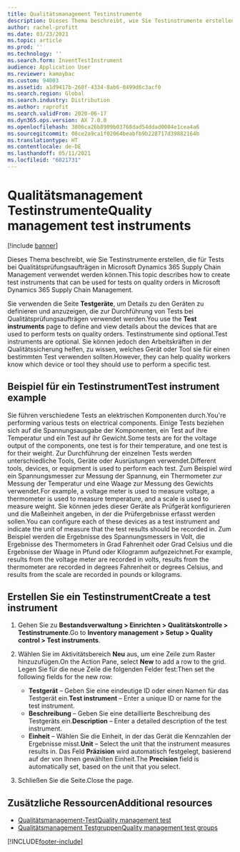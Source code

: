 ```yaml
---
title: Qualitätsmanagement Testinstrumente
description: Dieses Thema beschreibt, wie Sie Testinstrumente erstellen, die für Tests bei Qualitätsprüfungsaufträgen in Microsoft Dynamics 365 Supply Chain Management verwendet werden können.
author: rachel-profitt
ms.date: 03/23/2021
ms.topic: article
ms.prod: ''
ms.technology: ''
ms.search.form: InventTestInstrument
audience: Application User
ms.reviewer: kamaybac
ms.custom: 94003
ms.assetid: a1d9417b-268f-4334-8ab6-8499d6c3acf0
ms.search.region: Global
ms.search.industry: Distribution
ms.author: raprofit
ms.search.validFrom: 2020-06-17
ms.dyn365.ops.version: AX 7.0.0
ms.openlocfilehash: 3806ca26b8909b03768dad54ddad0084e1cea4a6
ms.sourcegitcommit: 08ce2a9ca1f02064beabfb9b228717d39882164b
ms.translationtype: HT
ms.contentlocale: de-DE
ms.lasthandoff: 05/11/2021
ms.locfileid: "6021731"
---
```

# <a name="quality-management-test-instruments"></a><span data-ttu-id="55134-103">Qualitätsmanagement Testinstrumente</span><span class="sxs-lookup"><span data-stu-id="55134-103">Quality management test instruments</span></span>

[!include [banner](../includes/banner.md)]

<span data-ttu-id="55134-104">Dieses Thema beschreibt, wie Sie Testinstrumente erstellen, die für Tests bei Qualitätsprüfungsaufträgen in Microsoft Dynamics 365 Supply Chain Management verwendet werden können.</span><span class="sxs-lookup"><span data-stu-id="55134-104">This topic describes how to create test instruments that can be used for tests on quality orders in Microsoft Dynamics 365 Supply Chain Management.</span></span>

<span data-ttu-id="55134-105">Sie verwenden die Seite **Testgeräte**, um Details zu den Geräten zu definieren und anzuzeigen, die zur Durchführung von Tests bei Qualitätsprüfungsaufträgen verwendet werden.</span><span class="sxs-lookup"><span data-stu-id="55134-105">You use the **Test instruments** page to define and view details about the devices that are used to perform tests on quality orders.</span></span> <span data-ttu-id="55134-106">Testinstrumente sind optional.</span><span class="sxs-lookup"><span data-stu-id="55134-106">Test instruments are optional.</span></span> <span data-ttu-id="55134-107">Sie können jedoch den Arbeitskräften in der Qualitätssicherung helfen, zu wissen, welches Gerät oder Tool sie für einen bestimmten Test verwenden sollten.</span><span class="sxs-lookup"><span data-stu-id="55134-107">However, they can help quality workers know which device or tool they should use to perform a specific test.</span></span>

## <a name="test-instrument-example"></a><span data-ttu-id="55134-108">Beispiel für ein Testinstrument</span><span class="sxs-lookup"><span data-stu-id="55134-108">Test instrument example</span></span>

<span data-ttu-id="55134-109">Sie führen verschiedene Tests an elektrischen Komponenten durch.</span><span class="sxs-lookup"><span data-stu-id="55134-109">You're performing various tests on electrical components.</span></span> <span data-ttu-id="55134-110">Einige Tests beziehen sich auf die Spannungsausgabe der Komponenten, ein Test auf ihre Temperatur und ein Test auf ihr Gewicht.</span><span class="sxs-lookup"><span data-stu-id="55134-110">Some tests are for the voltage output of the components, one test is for their temperature, and one test is for their weight.</span></span> <span data-ttu-id="55134-111">Zur Durchführung der einzelnen Tests werden unterschiedliche Tools, Geräte oder Ausrüstungen verwendet.</span><span class="sxs-lookup"><span data-stu-id="55134-111">Different tools, devices, or equipment is used to perform each test.</span></span> <span data-ttu-id="55134-112">Zum Beispiel wird ein Spannungsmesser zur Messung der Spannung, ein Thermometer zur Messung der Temperatur und eine Waage zur Messung des Gewichts verwendet.</span><span class="sxs-lookup"><span data-stu-id="55134-112">For example, a voltage meter is used to measure voltage, a thermometer is used to measure temperature, and a scale is used to measure weight.</span></span> <span data-ttu-id="55134-113">Sie können jedes dieser Geräte als Prüfgerät konfigurieren und die Maßeinheit angeben, in der die Prüfergebnisse erfasst werden sollen.</span><span class="sxs-lookup"><span data-stu-id="55134-113">You can configure each of these devices as a test instrument and indicate the unit of measure that the test results should be recorded in.</span></span> <span data-ttu-id="55134-114">Zum Beispiel werden die Ergebnisse des Spannungsmessers in Volt, die Ergebnisse des Thermometers in Grad Fahrenheit oder Grad Celsius und die Ergebnisse der Waage in Pfund oder Kilogramm aufgezeichnet.</span><span class="sxs-lookup"><span data-stu-id="55134-114">For example, results from the voltage meter are recorded in volts, results from the thermometer are recorded in degrees Fahrenheit or degrees Celsius, and results from the scale are recorded in pounds or kilograms.</span></span>

## <a name="create-a-test-instrument"></a><span data-ttu-id="55134-115">Erstellen Sie ein Testinstrument</span><span class="sxs-lookup"><span data-stu-id="55134-115">Create a test instrument</span></span>

1. <span data-ttu-id="55134-116">Gehen Sie zu **Bestandsverwaltung \> Einrichten \> Qualitätskontrolle \> Testinstrumente**.</span><span class="sxs-lookup"><span data-stu-id="55134-116">Go to **Inventory management \> Setup \> Quality control \> Test instruments**.</span></span>
1. <span data-ttu-id="55134-117">Wählen Sie im Aktivitätsbereich **Neu** aus, um eine Zeile zum Raster hinzuzufügen.</span><span class="sxs-lookup"><span data-stu-id="55134-117">On the Action Pane, select **New** to add a row to the grid.</span></span> <span data-ttu-id="55134-118">Legen Sie für die neue Zeile die folgenden Felder fest:</span><span class="sxs-lookup"><span data-stu-id="55134-118">Then set the following fields for the new row:</span></span>

    - <span data-ttu-id="55134-119">**Testgerät** – Geben Sie eine eindeutige ID oder einen Namen für das Testgerät ein.</span><span class="sxs-lookup"><span data-stu-id="55134-119">**Test instrument** – Enter a unique ID or name for the test instrument.</span></span>
    - <span data-ttu-id="55134-120">**Beschreibung** – Geben Sie eine detaillierte Beschreibung des Testgeräts ein.</span><span class="sxs-lookup"><span data-stu-id="55134-120">**Description** – Enter a detailed description of the test instrument.</span></span>
    - <span data-ttu-id="55134-121">**Einheit** – Wählen Sie die Einheit, in der das Gerät die Kennzahlen der Ergebnisse misst.</span><span class="sxs-lookup"><span data-stu-id="55134-121">**Unit** – Select the unit that the instrument measures results in.</span></span> <span data-ttu-id="55134-122">Das Feld **Präzision** wird automatisch festgelegt, basierend auf der von Ihnen gewählten Einheit.</span><span class="sxs-lookup"><span data-stu-id="55134-122">The **Precision** field is automatically set, based on the unit that you select.</span></span>

1. <span data-ttu-id="55134-123">Schließen Sie die Seite.</span><span class="sxs-lookup"><span data-stu-id="55134-123">Close the page.</span></span>

## <a name="additional-resources"></a><span data-ttu-id="55134-124">Zusätzliche Ressourcen</span><span class="sxs-lookup"><span data-stu-id="55134-124">Additional resources</span></span>

- [<span data-ttu-id="55134-125">Qualitätsmanagement-Test</span><span class="sxs-lookup"><span data-stu-id="55134-125">Quality management test</span></span>](quality-tests.md)
- [<span data-ttu-id="55134-126">Qualitätsmanagement Testgruppen</span><span class="sxs-lookup"><span data-stu-id="55134-126">Quality management test groups</span></span>](quality-test-groups.md)

[!INCLUDE[footer-include](../../includes/footer-banner.md)]
